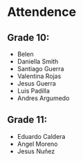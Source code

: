 # Attendence
## Grade 10:
- Belen
- Daniella Smith
- Santiago Guerra
- Valentina Rojas
- Jesus Guerra 
- Luis Padilla
- Andres Argumedo

## Grade 11:
- Eduardo Caldera
- Angel Moreno
- Jesus Nuñez
